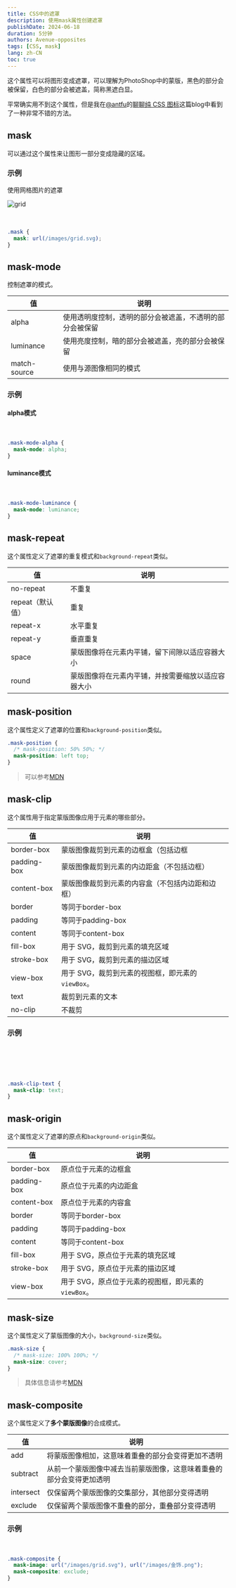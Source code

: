 ```yaml
---
title: CSS中的遮罩
description: 使用mask属性创建遮罩
publishDate: 2024-06-18
duration: 5分钟
authors: Avenue-opposites
tags: [CSS, mask]
lang: zh-CN
toc: true
---
```


这个属性可以将图形变成遮罩，可以理解为PhotoShop中的蒙版，黑色的部分会被保留，白色的部分会被遮盖，简称黑遮白显。

平常确实用不到这个属性，但是我在[@antfu](https://github.com/antfu)的[聊聊纯 CSS 图标](https://antfu.me/posts/icons-in-pure-css-zh)这篇blog中看到了一种非常不错的方法。

## mask

可以通过这个属性来让图形一部分变成隐藏的区域。

### 示例

使用网格图片的遮罩

![grid](/images/grid.svg)

<style>
  .mask {
    mask: url(/images/grid.svg);
  }
</style>
<img class="mask cursor-pointer" src="/images/明末行.png" alt="明末行" />

```css
.mask {
  mask: url(/images/grid.svg);
}
```

## mask-mode

控制遮罩的模式。

| 值 | 说明 |
| --- | --- |
| alpha | 使用透明度控制，透明的部分会被遮盖，不透明的部分会被保留 |
| luminance | 使用亮度控制，暗的部分会被遮盖，亮的部分会被保留 |
| match-source | 使用与源图像相同的模式 |

### 示例

<style>
  .mask-mode-alpha {
    mask-mode: alpha;
  }
  .mask-mode-luminance {
    mask-mode: luminance;
  }
</style>

#### alpha模式

<img class="mask mask-mode-alpha cursor-pointer" src="/images/金饰.png" alt="金饰">

```css
.mask-mode-alpha {
  mask-mode: alpha;
}
```

#### luminance模式

<img class="mask mask-mode-luminance cursor-pointer" src="/images/金饰.png" alt="金饰">

```css
.mask-mode-luminance {
  mask-mode: luminance;
}
```

## mask-repeat

这个属性定义了遮罩的重复模式和`background-repeat`类似。

| 值 | 说明 |
| --- | --- |
| no-repeat | 不重复 |
| repeat（默认值） | 重复 |
| repeat-x | 水平重复 |
| repeat-y | 垂直重复 |
| space | 蒙版图像将在元素内平铺，留下间隙以适应容器大小 |
| round | 蒙版图像将在元素内平铺，并按需要缩放以适应容器大小 |

## mask-position

这个属性定义了遮罩的位置和`background-position`类似。

```css
.mask-position {
  /* mask-position: 50% 50%; */
  mask-position: left top;
}
```

> 可以参考[MDN](https://developer.mozilla.org/en-US/docs/Web/CSS/mask-position)

## mask-clip

这个属性用于指定蒙版图像应用于元素的哪些部分。

| 值 | 说明 |
| --- | --- |
| border-box | 蒙版图像裁剪到元素的边框盒（包括边框 |
| padding-box | 蒙版图像裁剪到元素的内边距盒（不包括边框） |
| content-box | 蒙版图像裁剪到元素的内容盒（不包括内边距和边框） |
| border | 等同于border-box |
| padding | 等同于padding-box |
| content | 等同于content-box |
| fill-box | 用于 SVG，裁剪到元素的填充区域 |
| stroke-box | 用于 SVG，裁剪到元素的描边区域 |
| view-box | 用于 SVG，裁剪到元素的视图框，即元素的`viewBox`。 |
| text | 裁剪到元素的文本 |
| no-clip | 不裁剪 |

### 示例

<style>
  .mask-clip-text {
    mask-clip: text;
  }
</style>
<h1 class="text-4xl sm:text-6xl lg:text-9xl mask mask-clip-text">我是一个文本。</h1>

```css
.mask-clip-text {
  mask-clip: text;
}
```

## mask-origin

这个属性定义了遮罩的原点和`background-origin`类似。

| 值 | 说明 |
| --- | --- |
| border-box | 原点位于元素的边框盒 |
| padding-box | 原点位于元素的内边距盒 |
| content-box | 原点位于元素的内容盒 |
| border | 等同于border-box |
| padding | 等同于padding-box |
| content | 等同于content-box |
| fill-box | 用于 SVG，原点位于元素的填充区域 |
| stroke-box | 用于 SVG，原点位于元素的描边区域 |
| view-box | 用于 SVG，原点位于元素的视图框，即元素的`viewBox`。 |

## mask-size

这个属性定义了蒙版图像的大小，`background-size`类似。

```css
.mask-size {
  /* mask-size: 100% 100%; */
  mask-size: cover;
}
```

> 具体信息请参考[MDN](https://developer.mozilla.org/en-US/docs/Web/CSS/mask-size)

## mask-composite

这个属性定义了**多个蒙版图像**的合成模式。

| 值 | 说明 |
| --- | --- |
| add | 将蒙版图像相加，这意味着重叠的部分会变得更加不透明 |
| subtract | 从前一个蒙版图像中减去当前蒙版图像，这意味着重叠的部分会变得更加透明 |
| intersect | 仅保留两个蒙版图像的交集部分，其他部分变得透明 |
| exclude | 仅保留两个蒙版图像不重叠的部分，重叠部分变得透明 |

### 示例

<style>
  .mask-composite {
    mask-image: url("/images/grid.svg"), url("/images/金饰.png");
    mask-composite: exclude;
  }
</style>
<img class="mask mask-composite cursor-pointer" src="/images/金饰-1.png" alt="金饰">

```css
.mask-composite {
  mask-image: url("/images/grid.svg"), url("/images/金饰.png");
  mask-composite: exclude;
}
```